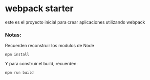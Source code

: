 # webpack starter

este es el proyecto inicial para crear aplicaciones utilizando webpack

### Notas:

Recuerden reconstruir los modulos de Node

```
npm install
```

Y para construir el build, recuerden:

```
npm run build
```
